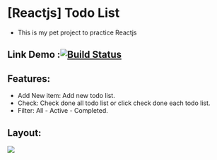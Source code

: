 # [Reactjs] Todo List
- This is my pet project to practice Reactjs
## Link Demo :[![Build Status](https://api.travis-ci.org/OrchardCMS/OrchardCore.svg?branch=dev)](https://todolist-khanh-van.herokuapp.com/)
## Features:
- Add New item: Add new todo list.
- Check: Check done all todo list or click check done each todo list.
- Filter: All - Active - Completed.
## Layout:
![](https://todolist-khanh-van.herokuapp.com/layout.png)

